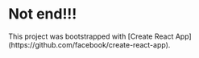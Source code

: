 <h1>Not end!!!</h1>
This project was bootstrapped with [Create React App](https://github.com/facebook/create-react-app).
